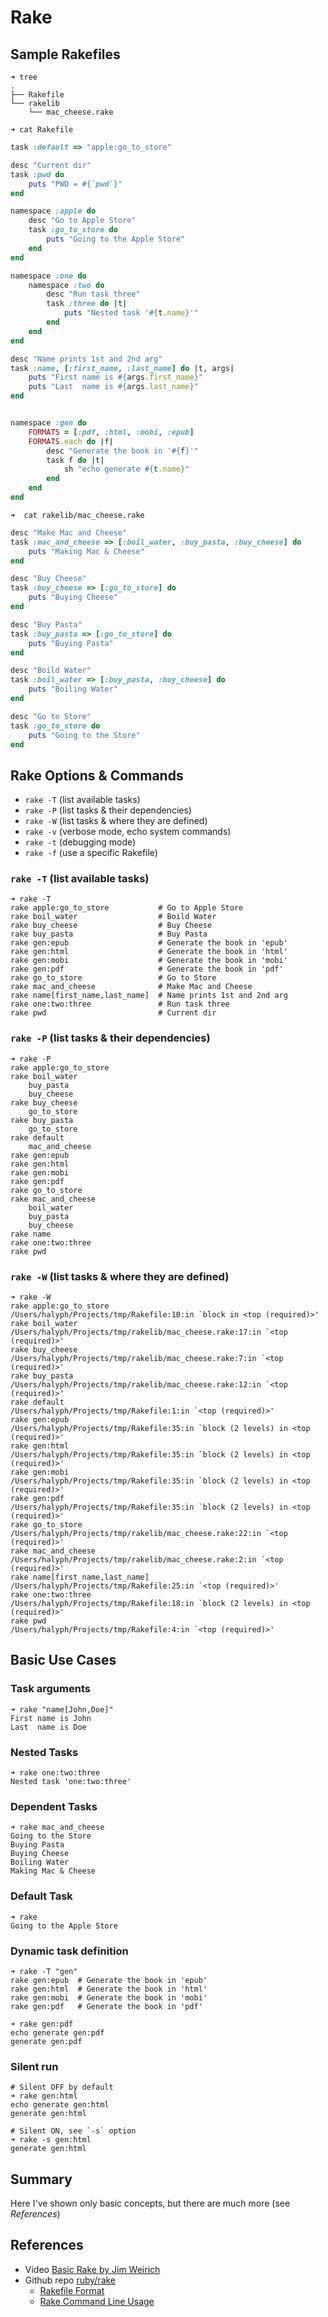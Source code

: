 # Rake

## Sample Rakefiles

```shell
➜ tree
.
├── Rakefile
└── rakelib
    └── mac_cheese.rake
```

`➜ cat Rakefile`

```ruby
task :default => "apple:go_to_store"

desc "Current dir"
task :pwd do
    puts "PWD = #{`pwd`}"
end

namespace :apple do
    desc "Go to Apple Store"
    task :go_to_store do
        puts "Going to the Apple Store"
    end
end

namespace :one do
    namespace :two do
        desc "Run task three"
        task :three do |t|
            puts "Nested task '#{t.name}'"
        end
    end
end

desc "Name prints 1st and 2nd arg"
task :name, [:first_name, :last_name] do |t, args|
    puts "First name is #{args.first_name}"
    puts "Last  name is #{args.last_name}"
end


namespace :gen do
    FORMATS = [:pdf, :html, :mobi, :epub]
    FORMATS.each do |f|
        desc "Generate the book in '#{f}'"
        task f do |t|
            sh "echo generate #{t.name}"
        end
    end
end
```

`➜  cat rakelib/mac_cheese.rake`

```ruby
desc "Make Mac and Cheese"
task :mac_and_cheese => [:boil_water, :buy_pasta, :buy_cheese] do
    puts "Making Mac & Cheese"
end

desc "Buy Cheese"
task :buy_cheese => [:go_to_store] do
    puts "Buying Cheese"
end

desc "Buy Pasta"
task :buy_pasta => [:go_to_store] do
    puts "Buying Pasta"
end

desc "Boild Water"
task :boil_water => [:buy_pasta, :buy_cheese] do
    puts "Boiling Water"
end

desc "Go to Store"
task :go_to_store do
    puts "Going to the Store"
end
```

## Rake Options & Commands

- `rake -T` (list available tasks)
- `rake -P` (list tasks & their dependencies)
- `rake -W` (list tasks & where they are defined)
- `rake -v` (verbose mode, echo system commands)
- `rake -t` (debugging mode)
- `rake -f` (use a specific Rakefile)

### `rake -T` (list available tasks)

```shell
➜ rake -T
rake apple:go_to_store           # Go to Apple Store
rake boil_water                  # Boild Water
rake buy_cheese                  # Buy Cheese
rake buy_pasta                   # Buy Pasta
rake gen:epub                    # Generate the book in 'epub'
rake gen:html                    # Generate the book in 'html'
rake gen:mobi                    # Generate the book in 'mobi'
rake gen:pdf                     # Generate the book in 'pdf'
rake go_to_store                 # Go to Store
rake mac_and_cheese              # Make Mac and Cheese
rake name[first_name,last_name]  # Name prints 1st and 2nd arg
rake one:two:three               # Run task three
rake pwd                         # Current dir
```

### `rake -P` (list tasks & their dependencies)

```shell
➜ rake -P
rake apple:go_to_store
rake boil_water
    buy_pasta
    buy_cheese
rake buy_cheese
    go_to_store
rake buy_pasta
    go_to_store
rake default
    mac_and_cheese
rake gen:epub
rake gen:html
rake gen:mobi
rake gen:pdf
rake go_to_store
rake mac_and_cheese
    boil_water
    buy_pasta
    buy_cheese
rake name
rake one:two:three
rake pwd
```

### `rake -W` (list tasks & where they are defined)

```shell
➜ rake -W
rake apple:go_to_store              /Users/halyph/Projects/tmp/Rakefile:10:in `block in <top (required)>'
rake boil_water                     /Users/halyph/Projects/tmp/rakelib/mac_cheese.rake:17:in `<top (required)>'
rake buy_cheese                     /Users/halyph/Projects/tmp/rakelib/mac_cheese.rake:7:in `<top (required)>'
rake buy_pasta                      /Users/halyph/Projects/tmp/rakelib/mac_cheese.rake:12:in `<top (required)>'
rake default                        /Users/halyph/Projects/tmp/Rakefile:1:in `<top (required)>'
rake gen:epub                       /Users/halyph/Projects/tmp/Rakefile:35:in `block (2 levels) in <top (required)>'
rake gen:html                       /Users/halyph/Projects/tmp/Rakefile:35:in `block (2 levels) in <top (required)>'
rake gen:mobi                       /Users/halyph/Projects/tmp/Rakefile:35:in `block (2 levels) in <top (required)>'
rake gen:pdf                        /Users/halyph/Projects/tmp/Rakefile:35:in `block (2 levels) in <top (required)>'
rake go_to_store                    /Users/halyph/Projects/tmp/rakelib/mac_cheese.rake:22:in `<top (required)>'
rake mac_and_cheese                 /Users/halyph/Projects/tmp/rakelib/mac_cheese.rake:2:in `<top (required)>'
rake name[first_name,last_name]     /Users/halyph/Projects/tmp/Rakefile:25:in `<top (required)>'
rake one:two:three                  /Users/halyph/Projects/tmp/Rakefile:18:in `block (2 levels) in <top (required)>'
rake pwd                            /Users/halyph/Projects/tmp/Rakefile:4:in `<top (required)>'
```

## Basic Use Cases

### Task arguments

```shell
➜ rake "name[John,Doe]"
First name is John
Last  name is Doe
```

### Nested Tasks

```shell
➜ rake one:two:three
Nested task 'one:two:three'
```

### Dependent Tasks

```shell
➜ rake mac_and_cheese
Going to the Store
Buying Pasta
Buying Cheese
Boiling Water
Making Mac & Cheese
```

### Default Task

```shell
➜ rake
Going to the Apple Store
```

### Dynamic task definition

```shell
➜ rake -T "gen"
rake gen:epub  # Generate the book in 'epub'
rake gen:html  # Generate the book in 'html'
rake gen:mobi  # Generate the book in 'mobi'
rake gen:pdf   # Generate the book in 'pdf'

➜ rake gen:pdf
echo generate gen:pdf
generate gen:pdf
```

### Silent run

```shell
# Silent OFF by default
➜ rake gen:html
echo generate gen:html
generate gen:html

# Silent ON, see `-s` option
➜ rake -s gen:html
generate gen:html
```

## Summary

Here I've shown only basic concepts, but there are much more (see *References*)

## References

- Video [Basic Rake by Jim Weirich](https://www.youtube.com/watch?v=AFPWDzHWjEY)
- Github repo [ruby/rake](https://github.com/ruby/rake)
  - [Rakefile Format](https://github.com/ruby/rake/blob/master/doc/rakefile.rdoc)
  - [Rake Command Line Usage](https://github.com/ruby/rake/blob/master/doc/command_line_usage.rdoc)
